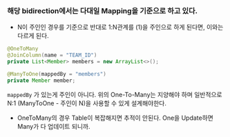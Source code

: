 ### 해당 bidirection에서는 다대일 Mapping을 기준으로 하고 있다.
- N이 주인인 경우를 기준으로 반대로 1:N관계를 (1)을 주인으로 하게 된다면, 이와는 다르게 된다.

``` java
@OneToMany
@JoinColumn(name = "TEAM_ID")
private List<Member> members = new ArrayList<>();

@ManyToOne(mappedBy = "members")
private Member member;
```

```mappedBy``` 가 있는게 주인이 아니다. 위의 One-To-Many는 지양해야 하며 일반적으로 N:1 (ManyToOne - 주인이 N)을 사용할 수 있게 설계해야한다.

* OneToMany의 경우 Table이 복잡해지면 추적이 안된다. One을 Update하면 Many가 다 업데이트 되니까.